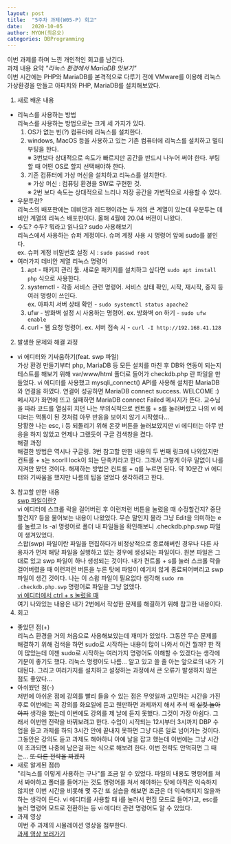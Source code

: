 ```yaml
---
layout: post
title:  "5주차 과제(W05-P) 회고"
date:   2020-10-05
author: MYOH(최은오)
categories: DBProgramming
---
```


이번 과제를 하며 느낀 개인적인 회고를 남긴다.  
과제 내용 요약 _"리눅스 환경에서 MariaDB 맛보기"_    
이번 시간에는 PHP와 MariaDB를 본격적으로 다루기 전에 VMware를 이용해 리눅스 가상환경을 만들고 아파치와 PHP, MariaDB를 설치해보았다.  

1. 새로 배운 내용
  - 리눅스를 사용하는 방법  
    리눅스를 사용하는 방법으로는 크게 세 가지가 있다. 
    1. OS가 없는 빈(?) 컴퓨터에 리눅스를 설치한다.
    2. windows, MacOS 등을 사용하고 있는 기존 컴퓨터에 리눅스를 설치하고 멀티 부팅을 한다.  
    ※ 3번보다 상대적으로 속도가 빠르지만 공간을 반드시 나누어 써야 한다. 부팅할 때 어떤 OS로 할지 선택해야하 한다.  
    3. 기존 컴퓨터에 가상 머신을 설치하고 리눅스를 설치한다.  
    ※ 가상 머신 : 컴퓨팅 환경을 SW로 구현한 것.  
    ※ 2번 보다 속도는 상대적으로 느리나 저장 공간을 가변적으로 사용할 수 있다.  
  - 우분투란?  
    리눅스의 배포판에는 데비안과 레드햇이라는 두 개의 큰 계열이 있는데 우분투는 데비안 계열의 리눅스 배포판이다. 올해 4월에 20.04 버전이 나왔다. 
  - 수도? 수두? 뭐라고 읽나요? sudo 사용해보기  
    리눅스에서 사용하는 슈퍼 계정이다. 슈퍼 계정 사용 시 명령어 앞에 sudo를 붙인다.  
    ex. 슈퍼 계정 비밀번호 설정 시 : `sudo passwd root`  
  - 여러가지 데비안 계열 리눅스 명령어  
    1. apt - 패키지 관리 툴. 새로운 패키지를 설치하고 싶다면 `sudo apt install php` 식으로 사용한다.
    2. systemctl - 각종 서비스 관련 명령어. 서비스 상태 확인, 시작, 재시작, 중지 등 여러 명령이 쓰인다.  
    ex. 아파치 서버 상태 확인 - `sudo systemctl status apache2`  
    1. ufw - 방화벽 설정 시 사용하는 명령어.
    ex. 방화벽 on 하기 - `sudo ufw enable`  
    1. curl - 웹 요청 명령어.
    ex. 서버 접속 시 - `curl -I http://192.168.41.128`  
2. 발생한 문제와 해결 과정
  - vi 에디터와 기싸움하기(feat. swp 파일)  
    가상 환경 만들기부터 php, MariaDB 등 모든 설치를 마친 후 DB와 연동이 되는지 테스트를 해보기 위해 var/www/html 폴더로 들어가 checkdb.php 란 파일을 만들었다. vi 에디터를 사용했고 mysqli_connect() API를 사용해 설치한 MariaDB와 연결을 하였다. 연결이 성공하면 MariaDB connect success. WELCOME :) 메시지가 화면에 뜨고 실패하면 MariaDB connect Failed 메시지가 뜬다. 교수님을 따라 코드를 열심히 치던 나는 무의식적으로 컨트롤 + s를 눌러버렸고 나의 vi 에디터는 먹통이 된 것처럼 아무 반응을 보이지 않기 시작했다...  
    당황한 나는 esc, i 등 되돌리기 위해 온갖 버튼을 눌러보았지만 vi 에디터는 아무 반응을 하지 않았고 언제나 그랬듯이 구글 검색창을 켰다.  
    해결 과정  
    해결한 방법은 역시나 구글링. 3번 참고할 만한 내용의 두 번째 링크에 나와있지만 컨트롤 + s는 scorll lock이 되는 단축키라고 한다. 그래서 그렇게 아무 말없이 나를 지켜만 봤던 것이다. 해제하는 방법은 컨트롤 + q를 누르면 된다. 약 10분간 vi 에디터와 기싸움을 했지만 나름의 팁을 얻었다 생각하려고 한다.  
3. 참고할 만한 내용  
    [swp 파일이란?](https://dololak.tistory.com/378)  
    vi 에디터에 스크롤 락을 걸어버린 후 이런저런 버튼을 눌렀을 때 수정할건지? 중단할건지? 등을 물어보는 내용이 나왔었다. 무슨 말인지 몰라 그냥 Edit을 의미하는 e를 눌렀고 ls -al 명령어로 폴더 내 파일들을 확인해보니 .checkdb.php.swp 파일이 생겨있었다.   
    스왑(swp) 파일이란 파일을 편집하다가 비정상적으로 종료해버린 경우나 다른 사용자가 먼저 해당 파일을 실행하고 있는 경우에 생성되는 파일이다. 원본 파일은 그대로 있고 swp 파일이 하나 생성되는 것이다. 내가 컨트롤 + s를 눌러 스크롤 락을 걸어버렸을 때 이런저런 버튼을 누른 탓에 파일이 예기치 않게 종료되어버리고 swp 파일이 생긴 것이다. 나는 이 스왑 파일이 필요없다 생각해 `sudo rm .checkdb.php.swp` 명령어로 파일을 그냥 없앴다.  
    [vi 에디터에서 ctrl + s 눌렀을 때](http://webkebi.zany.kr:9003/board/bView.asp?bCode=11&aCode=2139)  
    여기 나와있는 내용은 내가 2번에서 작성한 문제를 해결하기 위해 참고한 내용이다.  
4. 회고
  - 좋았던 점(+)  
    리눅스 환경을 거의 처음으로 사용해보았는데 재미가 있었다. 그동안 무슨 문제를 해결하기 위해 검색을 하면 sudo로 시작하는 내용이 많이 나와서 이건 뭘까? 한 적이 많았는데 이젠 sudo로 시작하는 여러가지 명령어도 이해할 수 있겠다는 생각에 기분이 좋기도 했다. 리눅스 명령어도 나름... 알고 있고 쓸 줄 아는 앞으로의 내가 기대된다. 그리고 여러가지를 설치하고 설정하는 과정에서 큰 오류가 발생하지 않은 점도 좋았다...  
  - 아쉬웠던 점(-)  
    저번에 아쉬운 점에 강의를 빨리 들을 수 있는 점은 무엇일까 고민하는 시간을 가진 후로 이번에는 꼭 강의를 화요일에 듣고 웬만하면 과제까지 해서 추석 때 ~~실컷 놀아야지~~ 생각을 했는데 이번에도 강의를 제 날에 듣지 못했다. 그것이 가장 아쉽다. 그래서 이번엔 전략을 바꿔보려고 한다. 수업이 시작되는 12시부터 3시까지 DBP 수업을 듣고 과제를 하되 3시간 안에 끝내지 못하면 그냥 다른 일로 넘어가는 것이다. 그동안은 강의도 듣고 과제도 해야하니 아예 날을 잡고 했는데 이번에는 그냥 시간이 초과되면 나중에 남은걸 하는 식으로 해보려 한다. 이번 전략도 안먹히면 그 때는... ~~또 다른 전략을 짜겠지~~
  - 새로 알게된 점(!)  
    "리눅스를 이렇게 사용하는 구나"를 조금 알 수 있었다. 파일의 내용도 명령어를 쳐서 봐야하고 폴더를 들어가는 것도 명령어를 쳐서 해야하는 탓에 아직은 익숙하지 않지만 이번 시간을 비롯해 몇 주간 또 실습을 해보면 조금은 더 익숙해지지 않을까하는 생각이 든다. vi 에디터를 사용할 때 i를 눌러서 편집 모드로 들어가고, esc를 눌러 명령어 모드로 전환하는 등 vi 에디터 관련 명령어도 알 수 있었다.
  - 과제 영상  
    이번 주 과제의 시뮬레이션 영상을 첨부한다.  
    [과제 영상 보러가기](https://www.youtube.com/watch?v=yHHP70dgqYw)